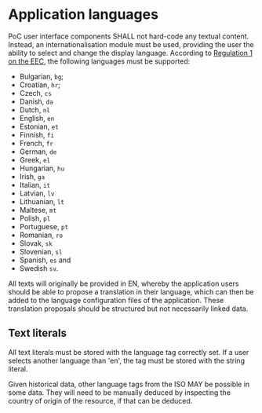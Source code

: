 # Application languages

PoC user interface components SHALL not hard-code any textual content. Instead, an internationalisation module must be used, providing the user the ability to select and change the display language. According to [Regulation 1 on the EEC](http://data.europa.eu/eli/reg/1958/1(1)/2013-07-01), the following languages must be supported:

- Bulgarian, `bg`;
- Croatian, `hr`;
- Czech, `cs`
- Danish, `da`
- Dutch, `nl`
- English, `en`
- Estonian, `et`
- Finnish, `fi`
- French, `fr`
- German, `de`
- Greek, `el`
- Hungarian, `hu`
- Irish, `ga`
- Italian, `it`
- Latvian, `lv`
- Lithuanian, `lt`
- Maltese, `mt`
- Polish, `pl`
- Portuguese, `pt`
- Romanian, `ro`
- Slovak, `sk`
- Slovenian, `sl`
- Spanish, `es` and
- Swedish `sv`.

All texts will originally be provided in EN, whereby the application users should be able to propose a translation in their language, which can then be added to the language configuration files of the application. These translation proposals should be structured but not necessarily linked data.

## Text literals

All text literals must be stored with the language tag correctly set. If a user selects another language than 'en', the tag must be stored with the string literal.

Given historical data, other language tags from the ISO MAY be possible in some data. They will need to be manually deduced by inspecting the country of origin of the resource, if that can be deduced.
